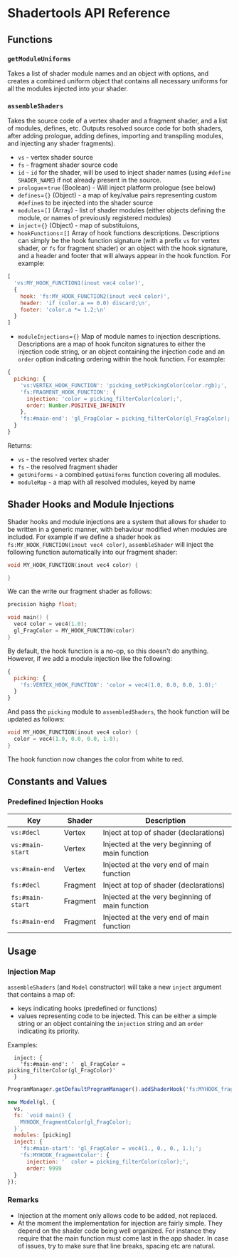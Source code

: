 # Shadertools API Reference

## Functions

### `getModuleUniforms`

Takes a list of shader module names and an object with options, and creates a combined uniform object that contains all necessary uniforms for all the modules injected into your shader.


### `assembleShaders`

Takes the source code of a vertex shader and a fragment shader, and a list of modules, defines, etc. Outputs resolved source code for both shaders, after adding prologue, adding defines, importing and transpiling modules, and injecting any shader fragments).

* `vs` - vertex shader source
* `fs` - fragment shader source code
* `id` - `id` for the shader, will be used to inject shader names (using `#define SHADER_NAME`) if not already present in the source.
* `prologue`=`true` (Boolean) - Will inject platform prologue (see below)
* `defines`=`{}` (Object) - a map of key/value pairs representing custom `#define`s to be injected into the shader source
* `modules`=`[]` (Array) - list of shader modules (either objects defining the module, or names of previously registered modules)
* `inject`=`{}` (Object) - map of substituions,
* `hookFunctions`=`[]` Array of hook functions descriptions. Descriptions can simply be the hook function signature (with a prefix `vs` for vertex shader, or `fs` for fragment shader) or an object with the hook signature, and a header and footer that will always appear in the hook function. For example:

```js
[
  'vs:MY_HOOK_FUNCTION1(inout vec4 color)',
  {
    hook: 'fs:MY_HOOK_FUNCTION2(inout vec4 color)',
    header: 'if (color.a == 0.0) discard;\n',
    footer: 'color.a *= 1.2;\n'
  }
]
```

* `moduleInjections`=`{}` Map of module names to injection descriptions. Descriptions are a map of hook funciton signatures to either the injection code string, or an object containing the injection code and an `order` option indicating ordering within the hook function. For example:
```js
{
  picking: {
    'vs:VERTEX_HOOK_FUNCTION': 'picking_setPickingColor(color.rgb);',
    'fs:FRAGMENT_HOOK_FUNCTION': {
      injection: 'color = picking_filterColor(color);',
      order: Number.POSITIVE_INFINITY
    },
    'fs:#main-end': 'gl_FragColor = picking_filterColor(gl_FragColor);'
  }
}
```

Returns:
* `vs` - the resolved vertex shader
* `fs` - the resolved fragment shader
* `getUniforms` - a combined `getUniforms` function covering all modules.
* `moduleMap` - a map with all resolved modules, keyed by name


## Shader Hooks and Module Injections

Shader hooks and module injections are a system that allows for shader to be written in a generic manner, with behaviour modified when modules are included. For example if we define a shader hook as `fs:MY_HOOK_FUNCTION(inout vec4 color)`, `assembleShader` will inject the following function automatically into our fragment shader:
```c
void MY_HOOK_FUNCTION(inout vec4 color) {

}
```
We can the write our fragment shader as follows:

```c
precision highp float;

void main() {
  vec4 color = vec4(1.0);
  gl_FragColor = MY_HOOK_FUNCTION(color)
}
```
By default, the hook function is a no-op, so this doesn't do anything. However, if we add a module injection like the following:

```js
{
  picking: {
    'fs:VERTEX_HOOK_FUNCTION': 'color = vec4(1.0, 0.0, 0.0, 1.0);'
  }
}
```

And pass the `picking` module to `assembledShaders`, the hook function will be updated as follows:

```c
void MY_HOOK_FUNCTION(inout vec4 color) {
  color = vec4(1.0, 0.0, 0.0, 1.0);
}
```

The hook function now changes the color from white to red.


## Constants and Values

### Predefined Injection Hooks

| Key              | Shader   | Description      |
| ---              | ---      | ---              |
| `vs:#decl`       | Vertex   | Inject at top of shader (declarations) |
| `vs:#main-start` | Vertex   | Injected at the very beginning of main function |
| `vs:#main-end`   | Vertex   | Injected at the very end of main function |
| `fs:#decl`       | Fragment | Inject at top of shader (declarations) |
| `fs:#main-start` | Fragment | Injected at the very beginning of main function |
| `fs:#main-end`   | Fragment | Injected at the very end of main function |

## Usage


### Injection Map

`assembleShaders` (and `Model` constructor) will take a new `inject` argument that contains a map of:

* keys indicating hooks (predefined or functions)
* values representing code to be injected. This can be either a simple string or an object containing the `injection` string and an `order` indicating its priority.

Examples:

```
  inject: {
    'fs:#main-end': '  gl_FragColor = picking_filterColor(gl_FragColor)'
  }
```

```js
ProgramManager.getDefaultProgramManager().addShaderHook('fs:MYHOOK_fragmentColor(inout vec4 color)');

new Model(gl, {
  vs,
  fs: `void main() {
    MYHOOK_fragmentColor(gl_FragColor);
  }`,
  modules: [picking]
  inject: {
    'fs:#main-start': 'gl_FragColor = vec4(1., 0., 0., 1.);';
    'fs:MYHOOK_fragmentColor': {
      injection: '  color = picking_filterColor(color);',
      order: 9999
  }
});
```


### Remarks

* Injection at the moment only allows code to be added, not replaced.
* At the moment the implementation for injection are fairly simple. They depend on the shader code being well organized. For instance they require that the main function must come last in the app shader. In case of issues, try to make sure that line breaks, spacing etc are natural.


